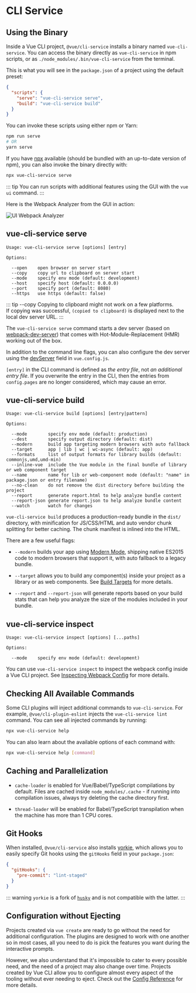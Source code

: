 # CLI Service

## Using the Binary

Inside a Vue CLI project, `@vue/cli-service` installs a binary named `vue-cli-service`. You can access the binary directly as `vue-cli-service` in npm scripts, or as `./node_modules/.bin/vue-cli-service` from the terminal.

This is what you will see in the `package.json` of a project using the default preset:

``` json
{
  "scripts": {
    "serve": "vue-cli-service serve",
    "build": "vue-cli-service build"
  }
}
```

You can invoke these scripts using either npm or Yarn:

``` bash
npm run serve
# OR
yarn serve
```

If you have [npx](https://github.com/npm/npx) available (should be bundled with an up-to-date version of npm), you can also invoke the binary directly with:

``` bash
npx vue-cli-service serve
```

::: tip
You can run scripts with additional features using the GUI with the `vue ui` command.
:::

Here is the Webpack Analyzer from the GUI in action:

![UI Webpack Analyzer](/ui-analyzer.png)

## vue-cli-service serve

```
Usage: vue-cli-service serve [options] [entry]

Options:

  --open    open browser on server start
  --copy    copy url to clipboard on server start
  --mode    specify env mode (default: development)
  --host    specify host (default: 0.0.0.0)
  --port    specify port (default: 8080)
  --https   use https (default: false)
```

::: tip --copy
Copying to clipboard might not work on a few platforms.  
If copying was successful, `(copied to clipboard)` is displayed next to the local dev server URL.
:::

The `vue-cli-service serve` command starts a dev server (based on [webpack-dev-server](https://github.com/webpack/webpack-dev-server)) that comes with Hot-Module-Replacement (HMR) working out of the box.

In addition to the command line flags, you can also configure the dev server using the [devServer](../config/#devserver) field in `vue.config.js`.

`[entry]` in the CLI command is defined as *the entry file*, not *an additional entry file*. If you overwrite the entry in the CLI, then the entries from `config.pages` are no longer considered, which may cause an error.

## vue-cli-service build

```
Usage: vue-cli-service build [options] [entry|pattern]

Options:

  --mode        specify env mode (default: production)
  --dest        specify output directory (default: dist)
  --modern      build app targeting modern browsers with auto fallback
  --target      app | lib | wc | wc-async (default: app)
  --formats     list of output formats for library builds (default: commonjs,umd,umd-min)
  --inline-vue  include the Vue module in the final bundle of library or web component target
  --name        name for lib or web-component mode (default: "name" in package.json or entry filename)
  --no-clean    do not remove the dist directory before building the project
  --report      generate report.html to help analyze bundle content
  --report-json generate report.json to help analyze bundle content
  --watch       watch for changes
```

`vue-cli-service build` produces a production-ready bundle in the `dist/` directory, with minification for JS/CSS/HTML and auto vendor chunk splitting for better caching. The chunk manifest is inlined into the HTML.

There are a few useful flags:

- `--modern` builds your app using [Modern Mode](./browser-compatibility.md#modern-mode), shipping native ES2015 code to modern browsers that support it, with auto fallback to a legacy bundle.

- `--target` allows you to build any component(s) inside your project as a library or as web components. See [Build Targets](./build-targets.md) for more details.

- `--report` and `--report-json` will generate reports based on your build stats that can help you analyze the size of the modules included in your bundle.

## vue-cli-service inspect

```
Usage: vue-cli-service inspect [options] [...paths]

Options:

  --mode    specify env mode (default: development)
```

You can use `vue-cli-service inspect` to inspect the webpack config inside a Vue CLI project. See [Inspecting Webpack Config](./webpack.md#inspecting-the-project-s-webpack-config) for more details.

## Checking All Available Commands

Some CLI plugins  will inject additional commands to `vue-cli-service`. For example, `@vue/cli-plugin-eslint` injects the `vue-cli-service lint` command. You can see all injected commands by running:

``` bash
npx vue-cli-service help
```

You can also learn about the available options of each command with:

``` bash
npx vue-cli-service help [command]
```

## Caching and Parallelization

- `cache-loader` is enabled for Vue/Babel/TypeScript compilations by default. Files are cached inside `node_modules/.cache` - if running into compilation issues, always try deleting the cache directory first.

- `thread-loader` will be enabled for Babel/TypeScript transpilation when the machine has more than 1 CPU cores.

## Git Hooks

When installed, `@vue/cli-service` also installs [yorkie](https://github.com/yyx990803/yorkie), which allows you to easily specify Git hooks using the `gitHooks` field in your `package.json`:

``` json
{
  "gitHooks": {
    "pre-commit": "lint-staged"
  }
}
```

::: warning
`yorkie` is a fork of [`husky`](https://github.com/typicode/husky) and is not compatible with the latter.
:::

## Configuration without Ejecting

Projects created via `vue create` are ready to go without the need for additional configuration. The plugins are designed to work with one another so in most cases, all you need to do is pick the features you want during the interactive prompts.

However, we also understand that it's impossible to cater to every possible need, and the need of a project may also change over time. Projects created by Vue CLI allow you to configure almost every aspect of the tooling without ever needing to eject. Check out the [Config Reference](../config/) for more details.
